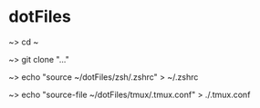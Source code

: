 # dotFiles

~> cd ~ 

~> git clone "..." 

~> echo "source ~/dotFiles/zsh/.zshrc" > ~/.zshrc 

~> echo "source-file ~/dotFiles/tmux/.tmux.conf" > ./.tmux.conf
